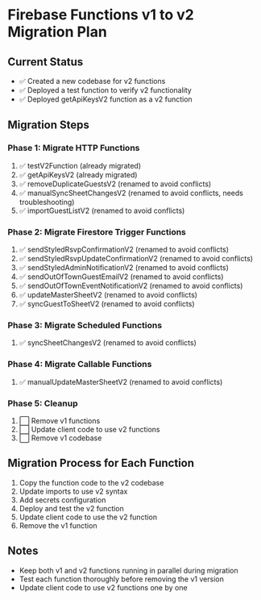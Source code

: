 # Firebase Functions v1 to v2 Migration Plan

## Current Status

- ✅ Created a new codebase for v2 functions
- ✅ Deployed a test function to verify v2 functionality
- ✅ Deployed getApiKeysV2 function as a v2 function

## Migration Steps

### Phase 1: Migrate HTTP Functions

1. ✅ testV2Function (already migrated)
2. ✅ getApiKeysV2 (already migrated)
3. ✅ removeDuplicateGuestsV2 (renamed to avoid conflicts)
4. ✅ manualSyncSheetChangesV2 (renamed to avoid conflicts, needs troubleshooting)
5. ✅ importGuestListV2 (renamed to avoid conflicts)

### Phase 2: Migrate Firestore Trigger Functions

1. ✅ sendStyledRsvpConfirmationV2 (renamed to avoid conflicts)
2. ✅ sendStyledRsvpUpdateConfirmationV2 (renamed to avoid conflicts)
3. ✅ sendStyledAdminNotificationV2 (renamed to avoid conflicts)
4. ✅ sendOutOfTownGuestEmailV2 (renamed to avoid conflicts)
5. ✅ sendOutOfTownEventNotificationV2 (renamed to avoid conflicts)
6. ✅ updateMasterSheetV2 (renamed to avoid conflicts)
7. ✅ syncGuestToSheetV2 (renamed to avoid conflicts)

### Phase 3: Migrate Scheduled Functions

1. ✅ syncSheetChangesV2 (renamed to avoid conflicts)

### Phase 4: Migrate Callable Functions

1. ✅ manualUpdateMasterSheetV2 (renamed to avoid conflicts)

### Phase 5: Cleanup

1. ⬜ Remove v1 functions
2. ⬜ Update client code to use v2 functions
3. ⬜ Remove v1 codebase

## Migration Process for Each Function

1. Copy the function code to the v2 codebase
2. Update imports to use v2 syntax
3. Add secrets configuration
4. Deploy and test the v2 function
5. Update client code to use the v2 function
6. Remove the v1 function

## Notes

- Keep both v1 and v2 functions running in parallel during migration
- Test each function thoroughly before removing the v1 version
- Update client code to use v2 functions one by one

